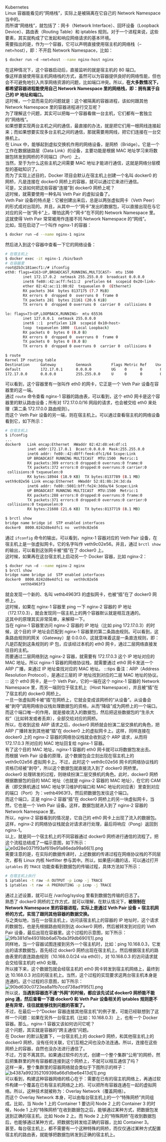 Kubernetes<br />Linux 容器能看见的“网络栈”，实际上是被隔离在它自己的 Network Namespace 当中的。<br />而所谓“网络栈”，就包括了：网卡（Network Interface）、回环设备（Loopback Device）、路由表（Routing Table）和 iptables 规则。对于一个进程来说，这些要素，其实就构成了它发起和响应网络请求的基本环境。<br />需要指出的是，作为一个容器，它可以声明直接使用宿主机的网络栈（–net=host），即：不开启 Network Namespace，比如：
```bash
$ docker run –d –net=host --name nginx-host nginx
```
在这种情况下，这个容器启动后，直接监听的就是宿主机的 80 端口。<br />像这样直接使用宿主机网络栈的方式，虽然可以为容器提供良好的网络性能，但也会不可避免地引入共享网络资源的问题，比如端口冲突。所以，**在大多数情况下，都希望容器进程能使用自己 Network Namespace 里的网络栈，即：拥有属于自己的 IP 地址和端口。**<br />这时候，一个显而易见的问题就是：这个被隔离的容器进程，该如何跟其他 Network Namespace 里的容器进程进行交互呢？<br />为了理解这个问题，其实可以把每一个容器看做一台主机，它们都有一套独立的“网络栈”。<br />如果想要实现两台主机之间的通信，最直接的办法，就是把它们用一根网线连接起来；而如果想要实现多台主机之间的通信，那就需要用网线，把它们连接在一台交换机上。<br />在 Linux 中，能够起到虚拟交换机作用的网络设备，是网桥（Bridge）。它是一个工作在数据链路层（Data Link）的设备，主要功能是根据 MAC 地址学习来将数据包转发到网桥的不同端口（Port）上。<br />当然，至于为什么这些主机之间需要 MAC 地址才能进行通信，这就是网络分层模型的基础知识了。<br />而为了实现上述目的，Docker 项目会默认在宿主机上创建一个名叫 docker0 的网桥，凡是连接在 docker0 网桥上的容器，就可以通过它来进行通信。<br />可是，又该如何把这些容器“连接”到 docker0 网桥上呢？<br />这时候，就需要使用一种名叫 Veth Pair 的虚拟设备了。<br />Veth Pair 设备的特点是：它被创建出来后，总是以两张虚拟网卡（Veth Peer）的形式成对出现的。并且，从其中一个“网卡”发出的数据包，可以直接出现在与它对应的另一张“网卡”上，哪怕这两个“网卡”在不同的 Network Namespace 里。<br />这就使得 Veth Pair 常常被用作连接不同 Network Namespace 的“网线”。<br />比如，现在启动了一个叫作 nginx-1 的容器：
```bash
$ docker run –d --name nginx-1 nginx
```
然后进入到这个容器中查看一下它的网络设备：
```bash
# 在宿主机上
$ docker exec -it nginx-1 /bin/bash
# 在容器里
root@2b3c181aecf1:/# ifconfig
eth0: flags=4163<UP,BROADCAST,RUNNING,MULTICAST>  mtu 1500
        inet 172.17.0.2  netmask 255.255.0.0  broadcast 0.0.0.0
        inet6 fe80::42:acff:fe11:2  prefixlen 64  scopeid 0x20<link>
        ether 02:42:ac:11:00:02  txqueuelen 0  (Ethernet)
        RX packets 364  bytes 8137175 (7.7 MiB)
        RX errors 0  dropped 0  overruns 0  frame 0
        TX packets 281  bytes 21161 (20.6 KiB)
        TX errors 0  dropped 0 overruns 0  carrier 0  collisions 0
        
lo: flags=73<UP,LOOPBACK,RUNNING>  mtu 65536
        inet 127.0.0.1  netmask 255.0.0.0
        inet6 ::1  prefixlen 128  scopeid 0x10<host>
        loop  txqueuelen 1000  (Local Loopback)
        RX packets 0  bytes 0 (0.0 B)
        RX errors 0  dropped 0  overruns 0  frame 0
        TX packets 0  bytes 0 (0.0 B)
        TX errors 0  dropped 0 overruns 0  carrier 0  collisions 0
        
$ route
Kernel IP routing table
Destination     Gateway         Genmask         Flags Metric Ref    Use Iface
default         172.17.0.1      0.0.0.0         UG    0      0        0 eth0
172.17.0.0      0.0.0.0         255.255.0.0     U     0      0        0 eth0
```
可以看到，这个容器里有一张叫作 eth0 的网卡，它正是一个 Veth Pair 设备在容器里的这一端。<br />通过 `route` 命令查看 nginx-1 容器的路由表，可以看到，这个 eth0 网卡是这个容器里的默认路由设备；所有对 172.17.0.0/16 网段的请求，也会被交给 eth0 来处理（第二条 172.17.0.0 路由规则）。<br />而这个 Veth Pair 设备的另一端，则在宿主机上。可以通过查看宿主机的网络设备看到它，如下所示：
```bash
# 在宿主机上
$ ifconfig
...
docker0   Link encap:Ethernet  HWaddr 02:42:d8:e4:df:c1  
          inet addr:172.17.0.1  Bcast:0.0.0.0  Mask:255.255.0.0
          inet6 addr: fe80::42:d8ff:fee4:dfc1/64 Scope:Link
          UP BROADCAST RUNNING MULTICAST  MTU:1500  Metric:1
          RX packets:309 errors:0 dropped:0 overruns:0 frame:0
          TX packets:372 errors:0 dropped:0 overruns:0 carrier:0
 collisions:0 txqueuelen:0 
          RX bytes:18944 (18.9 KB)  TX bytes:8137789 (8.1 MB)
veth9c02e56 Link encap:Ethernet  HWaddr 52:81:0b:24:3d:da  
          inet6 addr: fe80::5081:bff:fe24:3dda/64 Scope:Link
          UP BROADCAST RUNNING MULTICAST  MTU:1500  Metric:1
          RX packets:288 errors:0 dropped:0 overruns:0 frame:0
          TX packets:371 errors:0 dropped:0 overruns:0 carrier:0
 collisions:0 txqueuelen:0 
          RX bytes:21608 (21.6 KB)  TX bytes:8137719 (8.1 MB)
          
$ brctl show
bridge name bridge id  STP enabled interfaces
docker0  8000.0242d8e4dfc1 no  veth9c02e56
```
通过 `ifconfig` 命令的输出，可以看到，nginx-1 容器对应的 Veth Pair 设备，在宿主机上是一张虚拟网卡。它的名字叫作 veth9c02e56。并且，通过 `brctl show` 的输出，可以看到这张网卡被“插”在了 docker0 上。<br />这时候，如果再在这台宿主机上启动另一个 Docker 容器，比如 nginx-2：
```bash
$ docker run –d --name nginx-2 nginx
$ brctl show
bridge name bridge id  STP enabled interfaces
docker0  8000.0242d8e4dfc1 no  veth9c02e56
       vethb4963f3
```
就会发现一个新的、名叫 vethb4963f3 的虚拟网卡，也被“插”在了 docker0 网桥上。<br />这时候，如果在 nginx-1 容器里 ping 一下 nginx-2 容器的 IP 地址（172.17.0.3），就会发现同一宿主机上的两个容器默认就是相互连通的。<br />这其中的原理其实非常简单，来解释一下。<br />当在 nginx-1 容器里访问 nginx-2 容器的 IP 地址（比如 ping 172.17.0.3）的时候，这个目的 IP 地址会匹配到 nginx-1 容器里的第二条路由规则。可以看到，这条路由规则的网关（Gateway）是 0.0.0.0，这就意味着这是一条直连规则，即：凡是匹配到这条规则的 IP 包，应该经过本机的 eth0 网卡，通过二层网络直接发往目的主机。<br />而要通过二层网络到达 nginx-2 容器，就需要有 172.17.0.3 这个 IP 地址对应的 MAC 地址。所以 nginx-1 容器的网络协议栈，就需要通过 eth0 网卡发送一个 ARP 广播，来通过 IP 地址查找对应的 MAC 地址。
:::tips
备注：ARP（Address Resolution Protocol），是通过三层的 IP 地址找到对应的二层 MAC 地址的协议。
:::
这个 eth0 网卡，是一个 Veth Pair，它的一端在这个 nginx-1 容器的 Network Namespace 里，而另一端则位于宿主机上（Host Namespace），并且被“插”在了宿主机的 docker0 网桥上。<br />一旦一张虚拟网卡被“插”在网桥上，它就会变成该网桥的“从设备”。从设备会被“剥夺”调用网络协议栈处理数据包的资格，从而“降级”成为网桥上的一个端口。而这个端口唯一的作用，就是接收流入的数据包，然后把这些数据包的“生杀大权”（比如转发或者丢弃），全部交给对应的网桥。<br />所以，在收到这些 ARP 请求之后，docker0 网桥就会扮演二层交换机的角色，把 ARP 广播转发到其他被“插”在 docker0 上的虚拟网卡上。这样，同样连接在 docker0 上的 nginx-2 容器的网络协议栈就会收到这个 ARP 请求，从而将 172.17.0.3 所对应的 MAC 地址回复给 nginx-1 容器。<br />有了这个目的 MAC 地址，nginx-1 容器的 eth0 网卡就可以将数据包发出去。<br />而根据 Veth Pair 设备的原理，这个数据包会立刻出现在宿主机上的 veth9c02e56 虚拟网卡上。不过，此时这个 veth9c02e56 网卡的网络协议栈的资格已经被“剥夺”，所以这个数据包就直接流入到了 docker0 网桥里。<br />docker0 处理转发的过程，则继续扮演二层交换机的角色。此时，docker0 网桥根据数据包的目的 MAC 地址（也就是 nginx-2 容器的 MAC 地址），在它的 CAM 表（即交换机通过 MAC 地址学习维护的端口和 MAC 地址的对应表）里查到对应的端口（Port）为：vethb4963f3，然后把数据包发往这个端口。<br />而这个端口，正是 nginx-2 容器“插”在 docker0 网桥上的另一块虚拟网卡，当然，它也是一个 Veth Pair 设备。这样，数据包就进入到了 nginx-2 容器的 Network Namespace 里。<br />所以，nginx-2 容器看到的情况是，它自己的 eth0 网卡上出现了流入的数据包。这样，nginx-2 的网络协议栈就会对请求进行处理，最后将响应（Pong）返回到 nginx-1。<br />以上，就是同一个宿主机上的不同容器通过 docker0 网桥进行通信的流程了。把这个流程总结成了一幅示意图，如下所示：<br />![e0d28e0371f93af619e91a86eda99a66[1].png](https://cdn.nlark.com/yuque/0/2022/png/396745/1642505712194-6e5c3f6a-9d49-438b-893b-54b1a0cce216.png#clientId=ud89a4d8d-ae8a-4&from=ui&id=uf3fc5b9b&originHeight=995&originWidth=1715&originalType=binary&ratio=1&rotation=0&showTitle=false&size=84789&status=done&style=shadow&taskId=u3d5448d1-eb59-404d-a12c-1bb4d02919c&title=)<br />需要注意的是，在实际的数据传递时，上述数据的传递过程在网络协议栈的不同层次，都有 Linux 内核 Netfilter 参与其中。所以，如果感兴趣的话，可以通过打开 `iptables` 的 `TRACE` 功能查看到数据包的传输过程，具体方法如下所示：
```bash
# 在宿主机上执行
$ iptables -t raw -A OUTPUT -p icmp -j TRACE
$ iptables -t raw -A PREROUTING -p icmp -j TRACE
```
通过上述设置，就可以在 /var/log/syslog 里看到数据包传输的日志了。<br />熟悉了 docker0 网桥的工作方式，就可以理解，在默认情况下，**被限制在 Network Namespace 里的容器进程，实际上是通过 Veth Pair 设备 + 宿主机网桥的方式，实现了跟同其他容器的数据交换。**<br />与之类似地，当在一台宿主机上，访问该宿主机上的容器的 IP 地址时，这个请求的数据包，也是先根据路由规则到达 docker0 网桥，然后被转发到对应的 Veth Pair 设备，最后出现在容器里。这个过程的示意图，如下所示：<br />![9fb381d1e49318bb6a67bda3f9db6901[1].png](https://cdn.nlark.com/yuque/0/2022/png/396745/1642505842979-5db149c8-988d-4797-b20d-ba2353b1c2c0.png#clientId=ud89a4d8d-ae8a-4&from=ui&id=uf70517ae&originHeight=995&originWidth=1715&originalType=binary&ratio=1&rotation=0&showTitle=false&size=69836&status=done&style=shadow&taskId=ucb7dccf0-4146-4806-bc52-e5f362fbee0&title=)<br />同样地，当一个容器试图连接到另外一个宿主机时，比如：ping 10.168.0.3，它发出的请求数据包，首先经过 docker0 网桥出现在宿主机上。然后根据宿主机的路由表里的直连路由规则（10.168.0.0/24 via eth0)），对 10.168.0.3 的访问请求就会交给宿主机的 eth0 处理。<br />所以接下来，这个数据包就会经宿主机的 eth0 网卡转发到宿主机网络上，最终到达 10.168.0.3 对应的宿主机上。当然，这个过程的实现要求这两台宿主机本身是连通的。这个过程的示意图，如下所示：<br />![90bd630c0723ea8a1fb7ccd738ad1f95[1].png](https://cdn.nlark.com/yuque/0/2022/png/396745/1642505868173-fa475d70-0470-4e75-8fc8-31ebf36ac773.png#clientId=ud89a4d8d-ae8a-4&from=ui&id=ub031cdfd&originHeight=994&originWidth=1834&originalType=binary&ratio=1&rotation=0&showTitle=false&size=89849&status=done&style=shadow&taskId=u058f7f69-1dfa-4363-9b5e-57e57a04dc4&title=)<br />所以说，**当遇到容器连不通“外网”的时候，都应该先试试 docker0 网桥能不能 ping 通，然后查看一下跟 docker0 和 Veth Pair 设备相关的 iptables 规则是不是有异常，往往就能够找到问题的答案了。**<br />不过，在最后一个“Docker 容器连接其他宿主机”的例子里，可能已经联想到了这样一个问题：如果在另外一台宿主机（比如：10.168.0.3）上，也有一个 Docker 容器。那么，nginx-1 容器又该如何访问它呢？<br />这个问题，其实就是容器的“跨主通信”问题。<br />在 Docker 的默认配置下，一台宿主机上的 docker0 网桥，和其他宿主机上的 docker0 网桥，没有任何关联，它们互相之间也没办法连通。所以，连接在这些网桥上的容器，自然也没办法进行通信了。<br />不过，万变不离其宗。如果通过软件的方式，创建一个整个集群“公用”的网桥，然后把集群里的所有容器都连接到这个网桥上，不就可以相互通信了吗？<br />这样一来，整个集群里的容器网络就会类似于下图所示的样子：<br />![b4387a992352109398a66d1dbe6e413d[1].png](https://cdn.nlark.com/yuque/0/2022/png/396745/1642506002675-757e6dae-798f-4a36-b804-2175010aab80.png#clientId=ud89a4d8d-ae8a-4&from=ui&id=u45b1b273&originHeight=721&originWidth=1828&originalType=binary&ratio=1&rotation=0&showTitle=false&size=36279&status=done&style=shadow&taskId=ud275c873-01fd-4aef-962c-3289ad0c4c3&title=)<br />可以看到，构建这种容器网络的核心在于：需要在已有的宿主机网络上，再通过软件构建一个覆盖在已有宿主机网络之上的、可以把所有容器连通在一起的虚拟网络。所以，这种技术就被称为：Overlay Network（覆盖网络）。<br />而这个 Overlay Network 本身，可以由每台宿主机上的一个“特殊网桥”共同组成。比如，当 Node 1 上的 Container 1 要访问 Node 2 上的 Container 3 的时候，Node 1 上的“特殊网桥”在收到数据包之后，能够通过某种方式，把数据包发送到正确的宿主机，比如 Node 2 上。而 Node 2 上的“特殊网桥”在收到数据包后，也能够通过某种方式，把数据包转发给正确的容器，比如 Container 3。<br />甚至，每台宿主机上，都不需要有一个这种特殊的网桥，而仅仅通过某种方式配置宿主机的路由表，就能够把数据包转发到正确的宿主机上。

